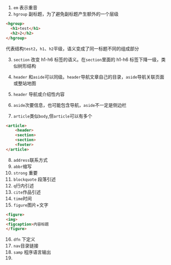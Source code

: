 1. `em` 表示重音
2. `hgroup` 副标题，为了避免副标题产生额外的一个层级

```html
<hgroup>
  <h1>test</h1>
  <h2>2</h2>
</hgroup>
```

代表结构`test2`，`h1`、`h2`平级，语义变成了同一标题不同的组成部分

3. `section` 改变 h1-h6 标签的语义。在`section`里面的 h1-h6 标签下降一级，类似树形结构

4. `header` 和`aside`可以同级。`header`导航文章自己的目录，`aside`导航关联页面或整站地图
5. `header` 导航或介绍性内容
6. `aside`次要信息，也可能包含导航，`aside`不一定是侧边栏
7. `article`类似`body`,但`article`可以有多个

```html
<article>
    <header>
    <section>
    <section>
    <footer>
</article>
```

8. `address`联系方式
9. `abbr`缩写
10. `strong` 重要
11. `blockquote` 段落引述
12. `q`行内引述
13. `cite`作品引述
14. `time`时间
15. `figure`图片+文字

```html
<figure>
<img>
<figcaption>内容标题
</figure>
```

16. `dfn` 下定义
17. `nav`目录链接
18. `samp` 程序语言输出
19.
